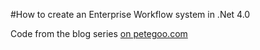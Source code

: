 #How to create an Enterprise Workflow system in .Net 4.0Code from the blog series[on petegoo.com](http://blog.petegoo.com/index.php/tag/enterprise-workflow/)